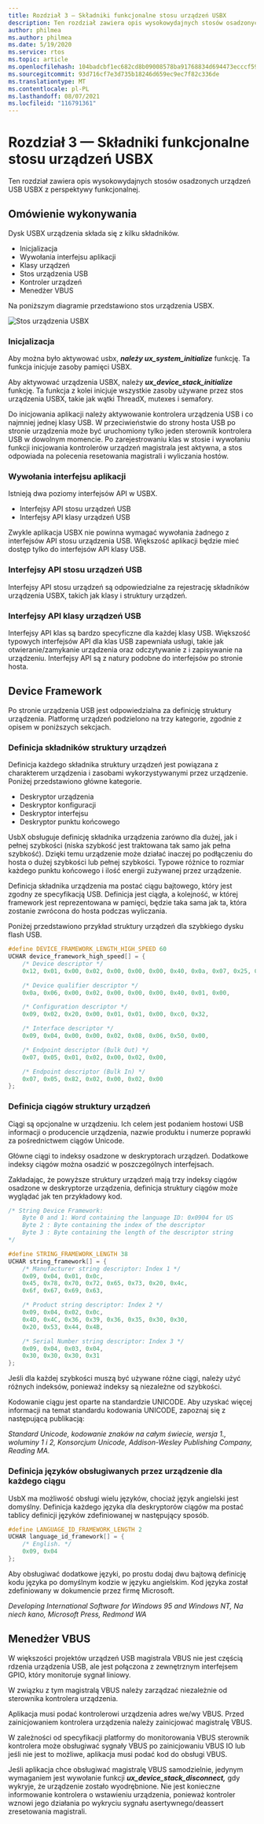 ```yaml
---
title: Rozdział 3 — Składniki funkcjonalne stosu urządzeń USBX
description: Ten rozdział zawiera opis wysokowydajnych stosów osadzonych urządzeń USB USBX z perspektywy funkcjonalnej.
author: philmea
ms.author: philmea
ms.date: 5/19/2020
ms.service: rtos
ms.topic: article
ms.openlocfilehash: 104badcbf1ec682cd8b09008578ba91768834d694473ecccf59e35637dfd9f3c
ms.sourcegitcommit: 93d716cf7e3d735b18246d659ec9ec7f82c336de
ms.translationtype: MT
ms.contentlocale: pl-PL
ms.lasthandoff: 08/07/2021
ms.locfileid: "116791361"
---
```

# <a name="chapter-3---functional-components-of-usbx-device-stack"></a>Rozdział 3 — Składniki funkcjonalne stosu urządzeń USBX

Ten rozdział zawiera opis wysokowydajnych stosów osadzonych urządzeń USB USBX z perspektywy funkcjonalnej.

## <a name="execution-overview"></a>Omówienie wykonywania

Dysk USBX urządzenia składa się z kilku składników.

- Inicjalizacja
- Wywołania interfejsu aplikacji
- Klasy urządzeń
- Stos urządzenia USB
- Kontroler urządzeń
- Menedżer VBUS

Na poniższym diagramie przedstawiono stos urządzenia USBX.

![Stos urządzenia USBX](media/usbx-device-stack/usbx-device-stack.png)

### <a name="initialization"></a>Inicjalizacja

Aby można było aktywować usbx, ***należy ux_system_initialize*** funkcję. Ta funkcja inicjuje zasoby pamięci USBX.

Aby aktywować urządzenia USBX, należy ***ux_device_stack_initialize*** funkcję. Ta funkcja z kolei inicjuje wszystkie zasoby używane przez stos urządzenia USBX, takie jak wątki ThreadX, mutexes i semafory.

Do inicjowania aplikacji należy aktywowanie kontrolera urządzenia USB i co najmniej jednej klasy USB. W przeciwieństwie do strony hosta USB po stronie urządzenia może być uruchomiony tylko jeden sterownik kontrolera USB w dowolnym momencie. Po zarejestrowaniu klas w stosie i wywołaniu funkcji inicjowania kontrolerów urządzeń magistrala jest aktywna, a stos odpowiada na polecenia resetowania magistrali i wyliczania hostów.

### <a name="application-interface-calls"></a>Wywołania interfejsu aplikacji

Istnieją dwa poziomy interfejsów API w USBX.

- Interfejsy API stosu urządzeń USB
- Interfejsy API klasy urządzeń USB

Zwykle aplikacja USBX nie powinna wymagać wywołania żadnego z interfejsów API stosu urządzenia USB. Większość aplikacji będzie mieć dostęp tylko do interfejsów API klasy USB.

### <a name="usb-device-stack-apis"></a>Interfejsy API stosu urządzeń USB

Interfejsy API stosu urządzeń są odpowiedzialne za rejestrację składników urządzenia USBX, takich jak klasy i struktury urządzeń.

### <a name="usb-device-class-apis"></a>Interfejsy API klasy urządzeń USB

Interfejsy API klas są bardzo specyficzne dla każdej klasy USB. Większość typowych interfejsów API dla klas USB zapewniała usługi, takie jak otwieranie/zamykanie urządzenia oraz odczytywanie z i zapisywanie na urządzeniu. Interfejsy API są z natury podobne do interfejsów po stronie hosta.

## <a name="device-framework"></a>Device Framework

Po stronie urządzenia USB jest odpowiedzialna za definicję struktury urządzenia. Platformę urządzeń podzielono na trzy kategorie, zgodnie z opisem w poniższych sekcjach.

### <a name="definition-of-the-components-of-the-device-framework"></a>Definicja składników struktury urządzeń

Definicja każdego składnika struktury urządzeń jest powiązana z charakterem urządzenia i zasobami wykorzystywanymi przez urządzenie. Poniżej przedstawiono główne kategorie.

- Deskryptor urządzenia
- Deskryptor konfiguracji
- Deskryptor interfejsu
- Deskryptor punktu końcowego

UsbX obsługuje definicję składnika urządzenia zarówno dla dużej, jak i pełnej szybkości (niska szybkość jest traktowana tak samo jak pełna szybkość). Dzięki temu urządzenie może działać inaczej po podłączeniu do hosta o dużej szybkości lub pełnej szybkości. Typowe różnice to rozmiar każdego punktu końcowego i ilość energii zużywanej przez urządzenie.

Definicja składnika urządzenia ma postać ciągu bajtowego, który jest zgodny ze specyfikacją USB. Definicja jest ciągła, a kolejność, w której framework jest reprezentowana w pamięci, będzie taka sama jak ta, która zostanie zwrócona do hosta podczas wyliczania.

Poniżej przedstawiono przykład struktury urządzeń dla szybkiego dysku flash USB.

```c
#define DEVICE_FRAMEWORK_LENGTH_HIGH_SPEED 60
UCHAR device_framework_high_speed[] = {
    /* Device descriptor */
    0x12, 0x01, 0x00, 0x02, 0x00, 0x00, 0x00, 0x40, 0x0a, 0x07, 0x25, 0x40, 0x01, 0x00, 0x01, 0x02, 0x03, 0x01,

    /* Device qualifier descriptor */
    0x0a, 0x06, 0x00, 0x02, 0x00, 0x00, 0x00, 0x40, 0x01, 0x00,

    /* Configuration descriptor */
    0x09, 0x02, 0x20, 0x00, 0x01, 0x01, 0x00, 0xc0, 0x32,

    /* Interface descriptor */
    0x09, 0x04, 0x00, 0x00, 0x02, 0x08, 0x06, 0x50, 0x00,

    /* Endpoint descriptor (Bulk Out) */
    0x07, 0x05, 0x01, 0x02, 0x00, 0x02, 0x00,

    /* Endpoint descriptor (Bulk In) */
    0x07, 0x05, 0x82, 0x02, 0x00, 0x02, 0x00
};
```

### <a name="definition-of-the-strings-of-the-device-framework"></a>Definicja ciągów struktury urządzeń

Ciągi są opcjonalne w urządzeniu. Ich celem jest podaniem hostowi USB informacji o producencie urządzenia, nazwie produktu i numerze poprawki za pośrednictwem ciągów Unicode.

Główne ciągi to indeksy osadzone w deskryptorach urządzeń. Dodatkowe indeksy ciągów można osadzić w poszczególnych interfejsach.

Zakładając, że powyższe struktury urządzeń mają trzy indeksy ciągów osadzone w deskryptorze urządzenia, definicja struktury ciągów może wyglądać jak ten przykładowy kod.

```c
/* String Device Framework:
    Byte 0 and 1: Word containing the language ID: 0x0904 for US
    Byte 2 : Byte containing the index of the descriptor
    Byte 3 : Byte containing the length of the descriptor string
*/

#define STRING_FRAMEWORK_LENGTH 38
UCHAR string_framework[] = {
    /* Manufacturer string descriptor: Index 1 */
    0x09, 0x04, 0x01, 0x0c,
    0x45, 0x78, 0x70, 0x72, 0x65, 0x73, 0x20, 0x4c,
    0x6f, 0x67, 0x69, 0x63,

    /* Product string descriptor: Index 2 */
    0x09, 0x04, 0x02, 0x0c,
    0x4D, 0x4C, 0x36, 0x39, 0x36, 0x35, 0x30, 0x30,
    0x20, 0x53, 0x44, 0x4B,

    /* Serial Number string descriptor: Index 3 */
    0x09, 0x04, 0x03, 0x04,
    0x30, 0x30, 0x30, 0x31
};
```

Jeśli dla każdej szybkości muszą być używane różne ciągi, należy użyć różnych indeksów, ponieważ indeksy są niezależne od szybkości.

Kodowanie ciągu jest oparte na standardzie UNICODE. Aby uzyskać więcej informacji na temat standardu kodowania UNICODE, zapoznaj się z następującą publikacją:

*Standard Unicode, kodowanie znaków na całym świecie, wersja 1., woluminy 1 i 2, Konsorcjum Unicode, Addison-Wesley Publishing Company, Reading MA.*

### <a name="definition-of-the-languages-supported-by-the-device-for-each-string"></a>Definicja języków obsługiwanych przez urządzenie dla każdego ciągu

UsbX ma możliwość obsługi wielu języków, chociaż język angielski jest domyślny. Definicja każdego języka dla deskryptorów ciągów ma postać tablicy definicji języków zdefiniowanej w następujący sposób.

```c
#define LANGUAGE_ID_FRAMEWORK_LENGTH 2
UCHAR language_id_framework[] = {
    /* English. */
    0x09, 0x04
};
```

Aby obsługiwać dodatkowe języki, po prostu dodaj dwu bajtową definicję kodu języka po domyślnym kodzie w języku angielskim. Kod języka został zdefiniowany w dokumencie przez firmę Microsoft.

*Developing International Software for Windows 95 and Windows NT, Na niech kano, Microsoft Press, Redmond WA*

## <a name="vbus-manager"></a>Menedżer VBUS

W większości projektów urządzeń USB magistrala VBUS nie jest częścią rdzenia urządzenia USB, ale jest połączona z zewnętrznym interfejsem GPIO, który monitoruje sygnał liniowy.

W związku z tym magistralą VBUS należy zarządzać niezależnie od sterownika kontrolera urządzenia.

Aplikacja musi podać kontrolerowi urządzenia adres we/wy VBUS. Przed zainicjowaniem kontrolera urządzenia należy zainicjować magistralę VBUS.

W zależności od specyfikacji platformy do monitorowania VBUS sterownik kontrolera może obsługiwać sygnały VBUS po zainicjowaniu VBUS IO lub jeśli nie jest to możliwe, aplikacja musi podać kod do obsługi VBUS.

Jeśli aplikacja chce obsługiwać magistralę VBUS samodzielnie, jedynym wymaganiem jest wywołanie funkcji ***ux_device_stack_disconnect,*** gdy wykryje, że urządzenie zostało wyodrębnione. Nie jest konieczne informowanie kontrolera o wstawieniu urządzenia, ponieważ kontroler wznowi jego działania po wykryciu sygnału asertywnego/deassert zresetowania magistrali.
